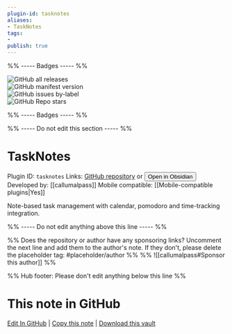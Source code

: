 ```yaml
---
plugin-id: tasknotes
aliases:
- TaskNotes
tags: 
- 
publish: true
---
```


%% ----- Badges ----- %%

![GitHub all releases](https://img.shields.io/github/downloads/callumalpass/tasknotes/total?color=573E7A&logo=github&style=for-the-badge)   
![GitHub manifest version](https://img.shields.io/github/manifest-json/v/callumalpass/tasknotes?color=573E7A&logo=github&style=for-the-badge)   
![GitHub issues by-label](https://img.shields.io/github/issues/callumalpass/tasknotes/help%20wanted?color=573E7A&logo=github&style=for-the-badge)   
![GitHub Repo stars](https://img.shields.io/github/stars/callumalpass/tasknotes?color=573E7A&logo=github&style=for-the-badge)

%% ----- Badges ----- %%

%% ----- Do not edit this section ----- %%

# TaskNotes

Plugin ID: `tasknotes`
Links: [GitHub repository](https://github.com/callumalpass/tasknotes) or [<button id=HH>Open in Obsidian</button>](obsidian://show-plugin?id=tasknotes)
Developed by: [[callumalpass]]
Mobile compatible: [[Mobile-compatible plugins|Yes]]

Note-based task management with calendar, pomodoro and time-tracking integration.

%% ----- Do not edit anything above this line ----- %% 

%% Does the repository or author have any sponsoring links? Uncomment the next line and add them to the author's note. If they don't, please delete the placeholder tag: #placeholder/author %%
%% ![[callumalpass#Sponsor this author]] %%

%% Hub footer: Please don't edit anything below this line %%

# This note in GitHub

<span class="git-footer">[Edit In GitHub](https://github.dev/obsidian-community/obsidian-hub/blob/main/02%20-%20Community%20Expansions/02.05%20All%20Community%20Expansions/Plugins/tasknotes.md "git-hub-edit-note") | [Copy this note](https://raw.githubusercontent.com/obsidian-community/obsidian-hub/main/02%20-%20Community%20Expansions/02.05%20All%20Community%20Expansions/Plugins/tasknotes.md "git-hub-copy-note") | [Download this vault](https://github.com/obsidian-community/obsidian-hub/archive/refs/heads/main.zip "git-hub-download-vault") </span>
